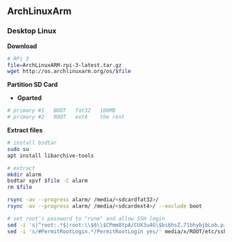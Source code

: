 ArchLinuxArm
---

### Desktop Linux

**Download**
```sh
# RPi 3
file=ArchLinuxARM-rpi-3-latest.tar.gz
wget http://os.archlinuxarm.org/os/$file
```

**Partition SD Card**
- **Gparted**
```sh
# primary #1   BOOT   fat32   100MB  
# primary #2   ROOT   ext4    the rest
```

**Extract files**
```sh
# install bsdtar
sudo su
apt install libarchive-tools

# extract
mkdir alarm
bsdtar xpvf $file -C alarm
rm $file

rsync -av --progress alarm/ /media/<sdcardfat32>/
rsync -av --progress alarm/ /media/<sdcardext4>/ --exclude boot

# set root's password to "rune" and allow SSH login
sed -i 's|^root:.*$|root:\\$6\\$CPmm8tpA/CUX3u4G\$bi6hsZ.71bhybjbLob.piVwAT8dyEvhVPDACMpm0mwkMwdCSnkXsji9dzeUOxVOkObm/NAK6NacQmMheSJojn/:17513::::::|' etc/shadow
sed -i 's/#PermitRootLogin.*/PermitRootLogin yes/' media/x/ROOT/etc/ssh/sshd_config
```
